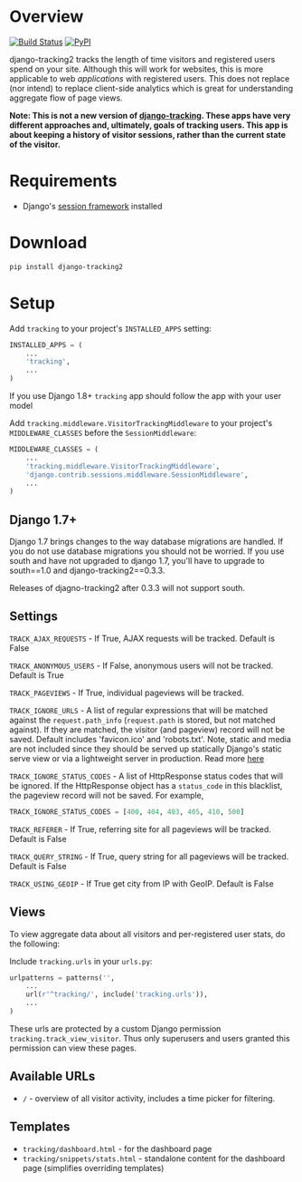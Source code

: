 Overview
========

[![Build Status](https://travis-ci.org/bruth/django-tracking2.svg?branch=master)](https://travis-ci.org/bruth/django-tracking2)
[![PyPI](https://img.shields.io/pypi/v/django-tracking2.svg)](https://pypi.python.org/pypi/django-tracking2)

django-tracking2 tracks the length of time visitors and registered users
spend on your site. Although this will work for websites, this is more
applicable to web _applications_ with registered users. This does
not replace (nor intend) to replace client-side analytics which is
great for understanding aggregate flow of page views.

**Note: This is not a new version of [django-tracking]. These apps
have very different approaches and, ultimately, goals of tracking users.
This app is about keeping a history of visitor sessions, rather than the
current state of the visitor.**

[django-tracking]: https://github.com/codekoala/django-tracking

Requirements
============
* Django's [session framework][1] installed

[1]: https://docs.djangoproject.com/en/1.11/topics/http/sessions/

Download
========
```bash
pip install django-tracking2
```

Setup
=====
Add `tracking` to your project's `INSTALLED_APPS` setting:

```python
INSTALLED_APPS = (
    ...
    'tracking',
    ...
)
```

If you use Django 1.8+ `tracking` app should follow the app with your user model

Add `tracking.middleware.VisitorTrackingMiddleware` to your project's
`MIDDLEWARE_CLASSES` before the `SessionMiddleware`:

```python
MIDDLEWARE_CLASSES = (
    ...
    'tracking.middleware.VisitorTrackingMiddleware',
    'django.contrib.sessions.middleware.SessionMiddleware',
    ...
)
```

Django 1.7+
------------
Django 1.7 brings changes to the way database migrations are handled. If
you do not use database migrations you should not be worried. If you use
south and have not upgraded to django 1.7, you'll have to upgrade to
south==1.0 and django-tracking2==0.3.3.

Releases of djagno-tracking2 after 0.3.3 will not support south.

Settings
--------
`TRACK_AJAX_REQUESTS` - If True, AJAX requests will be tracked. Default
is False

`TRACK_ANONYMOUS_USERS` - If False, anonymous users will not be tracked.
Default is True

`TRACK_PAGEVIEWS` - If True, individual pageviews will be tracked.

`TRACK_IGNORE_URLS` - A list of regular expressions that will be matched
against the `request.path_info` (`request.path` is stored, but not matched
against). If they are matched, the visitor (and pageview) record will not
be saved. Default includes 'favicon.ico' and 'robots.txt'. Note, static and
media are not included since they should be served up statically Django's
static serve view or via a lightweight server in production. Read more
[here](https://docs.djangoproject.com/en/dev/howto/static-files/#serving-other-directories)

`TRACK_IGNORE_STATUS_CODES` - A list of HttpResponse status codes that will be ignored.
If the HttpResponse object has a `status_code` in this blacklist, the pageview record 
will not be saved. For example,

```python
TRACK_IGNORE_STATUS_CODES = [400, 404, 403, 405, 410, 500]
```

`TRACK_REFERER` - If True, referring site for all pageviews will be tracked.  Default is False

`TRACK_QUERY_STRING` - If True, query string for all pageviews will be tracked.  Default is False

`TRACK_USING_GEOIP` - If True get city from IP with GeoIP.  Default is False

Views
-----
To view aggregate data about all visitors and per-registered user stats,
do the following:

Include `tracking.urls` in your `urls.py`:

```python
urlpatterns = patterns('',
    ...
    url(r'^tracking/', include('tracking.urls')),
    ...
)
```

These urls are protected by a custom Django permission `tracking.track_view_visitor`.
Thus only superusers and users granted this permission can view these pages.

Available URLs
--------------
* `/` - overview of all visitor activity, includes a time picker for
        filtering.

Templates
---------
* `tracking/dashboard.html` - for the dashboard page
* `tracking/snippets/stats.html` - standalone content for the dashboard page
  (simplifies overriding templates)
